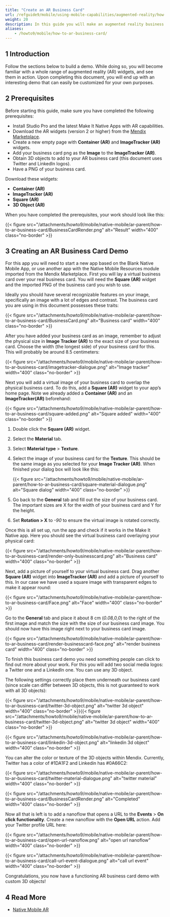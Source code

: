 ```yaml
---
title: "Create an AR Business Card"
url: /refguide9/mobile/using-mobile-capabilities/augmented-reality/how-to-ar-business-card/
weight: 20
description: In this guide you will make an augmented reality business card app.
aliases:
    - /howto9/mobile/how-to-ar-business-card/
---
```


## 1 Introduction

Follow the sections below to build a demo. While doing so, you will become familiar with a whole range of augmented reality (AR) widgets, and see them in action. Upon completing this document, you will end up with an interesting demo that can easily be customized for your own purposes. 

## 2 Prerequisites

Before starting this guide, make sure you have completed the following prerequisites:

* Install Studio Pro and the latest Make It Native Apps with AR capabilities.
* Download the AR widgets (version 2 or higher) from the [Mendix Marketplace](https://marketplace.mendix.com/link/component/117209).
* Create a new empty page with **Container (AR)** and **ImageTracker (AR)** widgets.
* Add your business card png as the **Image** to the **ImageTracker (AR)**.
* Obtain 3D objects to add to your AR business card (this document uses Twitter and LinkedIn logos).
* Have a PNG of your business card.

Download these widgets:

* **Container (AR)**
* **ImageTracker (AR)**
* **Square (AR)**
* **3D Object (AR)**

When you have completed the prerequisites, your work should look like this:

{{< figure src="/attachments/howto9/mobile/native-mobile/ar-parent/how-to-ar-business-card/BusinessCardRender.png" alt="Result"   width="400"  class="no-border" >}}

## 3 Creating an AR Business Card Demo

For this app you will need to start a new app based on the Blank Native Mobile App, or use another app with the Native Mobile Resources module imported from the Mendix Marketplace. First you will lay a virtual business card over your real business card. You will need the **Square (AR)** widget and the imported PNG of the business card you wish to use.

Ideally you should have several recognizable features on your image, specifically an image with a lot of edges and contrast. The business card you are using in this document possesses these traits:

{{< figure src="/attachments/howto9/mobile/native-mobile/ar-parent/how-to-ar-business-card/BusinessCard.png" alt="Business card"   width="400"  class="no-border" >}}

After you have added your business card as an image, remember to adjust the physical size in **Image Tracker (AR)** to the exact size of your business card. Choose the width (the longest side) of your business card for this. This will probably be around 8.5 centimeters:

{{< figure src="/attachments/howto9/mobile/native-mobile/ar-parent/how-to-ar-business-card/imagetracker-dialogue.png" alt="Image tracker"   width="400"  class="no-border" >}}

Next you will add a virtual image of your business card to overlap the physical business card. To do this, add a
**Square (AR)** widget to your app’s home page. Note we already added a **Container (AR)** and an **ImageTracker(AR)** beforehand:

{{< figure src="/attachments/howto9/mobile/native-mobile/ar-parent/how-to-ar-business-card/square-added.png" alt="Square added"   width="400"  class="no-border" >}}

1. Double click the **Square (AR)** widget.
1. Select the **Material** tab.
1. Select **Material type** > **Texture**.
1. Select the image of your business card for the **Texture**. This should be the same image as you selected for your **Image Tracker (AR)**. When finished your dialog box will look like this:

    {{< figure src="/attachments/howto9/mobile/native-mobile/ar-parent/how-to-ar-business-card/square-material-dialogue.png" alt="Square dialog"   width="400"  class="no-border" >}}

1. Go back to the **General** tab and fill out the size of your business card. The important sizes are X for the width of your business card and Y for the height.
1. Set **Rotation > X** to *-90* to ensure the virtual image is rotated correctly.

Once this is all set up, run the app and check if it works in the Make It Native app. Here you should see the
virtual business card overlaying your physical card:

{{< figure src="/attachments/howto9/mobile/native-mobile/ar-parent/how-to-ar-business-card/render-only-businesscard.png" alt="Business card"   width="400"  class="no-border" >}}

Next, add a picture of yourself to your virtual business card. Drag another **Square (AR)** widget into
**ImageTracker (AR)** and add a picture of yourself to this. In our case we have used a square image with transparent
edges to make it appear round: 

{{< figure src="/attachments/howto9/mobile/native-mobile/ar-parent/how-to-ar-business-card/Face.png" alt="Face"   width="400"  class="no-border" >}}

Go to the **General** tab and place it about 8 cm (*0.08,0,0*) to the right of the first image and match the size with the size of our business card image. You should now have this image right next to your business card image.

{{< figure src="/attachments/howto9/mobile/native-mobile/ar-parent/how-to-ar-business-card/render-businesscard-face.png" alt="render business card"   width="400"  class="no-border" >}}

To finish this business card demo you need something people can click to find out more about your work. For this you will add two social media logos: a Twitter one and a LinkedIn one. You can use any 3D object. 

The following settings correctly place them underneath our business card (since scale can differ between 3D objects, this is not guaranteed to work with all 3D objects):

{{< figure src="/attachments/howto9/mobile/native-mobile/ar-parent/how-to-ar-business-card/twitter-3d-object.png" alt="twitter 3d object"   width="400"  class="no-border" >}}{{< figure src="/attachments/howto9/mobile/native-mobile/ar-parent/how-to-ar-business-card/twitter-3d-object.png" alt="twitter 3d object"   width="400"  class="no-border" >}}

{{< figure src="/attachments/howto9/mobile/native-mobile/ar-parent/how-to-ar-business-card/linkedin-3d-object.png" alt="linkedin 3d object" width="400" class="no-border" >}}

You can alter the color or texture of the 3D objects within Mendix. Currently, Twitter has a color of #1DA1F2 and Linkedin has #0A66C2:

{{< figure src="/attachments/howto9/mobile/native-mobile/ar-parent/how-to-ar-business-card/twitter-material-dialogue.png" alt="twitter material"   width="400"  class="no-border" >}}

{{< figure src="/attachments/howto9/mobile/native-mobile/ar-parent/how-to-ar-business-card/BusinessCardRender.png" alt="Completed"   width="400"  class="no-border" >}}

Now all that is left is to add a nanoflow that opens a URL to the **Events** > **On click functionality**. Create a new nanoflow with the **Open URL** action. Add your Twitter profile URL here:

{{< figure src="/attachments/howto9/mobile/native-mobile/ar-parent/how-to-ar-business-card/open-url-nanoflow.png" alt="open url nanoflow"   width="400"  class="no-border" >}}

{{< figure src="/attachments/howto9/mobile/native-mobile/ar-parent/how-to-ar-business-card/call-url-event-dialogue.png" alt="call url event"   width="400"  class="no-border" >}}

Congratulations, you now have a functioning AR business card demo with custom 3D objects!

## 4 Read More

* [Native Mobile AR](/appstore/modules/native-mobile-ar/)
